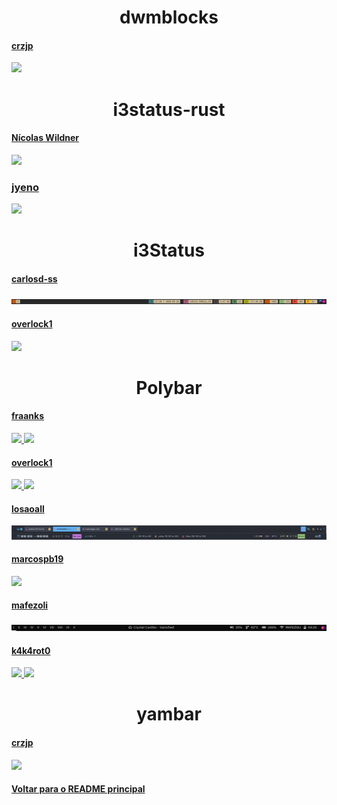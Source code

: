 <h1 align="center">dwmblocks</h1>

#### [crzjp](https://gitlab.com/crzjp)

<a href="https://gitlab.com/crzjp/my-dotfiles/-/blob/master/.config/dwmblocks">
    <img src="https://gitlab.com/crzjp/my-dotfiles/-/raw/master/.config/dwmblocks/dwmblocks.png">
</a>

<h1 align="center">i3status-rust</h1>

#### [Nícolas Wildner](https://gitlab.com/nwildner)

<a href="https://gitlab.com/nwildner/dotfiles/-/blob/master/home/nwildner/.config/i3/i3status.toml">
    <img src="https://gitlab.com/nwildner/dotfiles/-/raw/master/bar.png">
</a>

### [jyeno](https://github.com/jyeno)

<a href="https://github.com/jyeno/dotfiles/blob/master/config/sway/status.toml">
    <img src="https://raw.githubusercontent.com/jyeno/dotfiles/master/i3status-rs.png">
</a>

<h1 align="center">i3Status</h1>

#### [carlosd-ss](https://github.com/carlosd-ss)

<a href="https://github.com/carlosd-ss/dotfiles/blob/master/i3status/config">
    <img src="https://raw.githubusercontent.com/carlosd-ss/dotfiles/master/.github/bar.png">
</a>

#### [overlock1](https://github.com/overlock1)

<a href="https://github.com/overlock1/Dotfiles/blob/master/.config/i3status-colorido/i3status/config">
    <img src="https://raw.githubusercontent.com/overlock1/Dotfiles/master/.config/i3status-colorido/i3status.png">
</a>

<h1 align="center">Polybar</h1>

#### [fraanks](https://github.com/fraanks)

<a href="https://github.com/fffranks/dotfiles/tree/master/.config/polybar">
    <img src="https://github.com/fraanks/dotfiles/blob/master/polybar-cimaa.png">
    <img src="https://github.com/fraanks/dotfiles/blob/master/polybar-baixoo.png"> 
</a>

#### [overlock1](https://github.com/overlock1)

<a href="https://github.com/overlock1/Dotfiles/tree/master/.config/polybar">
    <img src="https://raw.githubusercontent.com/overlock1/Dotfiles/master/.config/polybar/dock.png">
</a>

<a href="https://github.com/overlock1/Dotfiles/tree/master/.config/polybar2/polybar">
    <img src="https://raw.githubusercontent.com/overlock1/Dotfiles/master/.config/polybar2/polybar.png">
</a>

#### [losaoall](https://github.com/odilonscoelho)

<a href="https://github.com/odilonscoelho/dots/tree/master/polybar">
    <img src="https://raw.githubusercontent.com/odilonscoelho/dots/master/bars.png">
</a>

#### [marcospb19](https://github.com/marcospb19)

<a href="https://github.com/marcospb19/dotfiles/tree/master/polybar/.config/polybar">
    <img src="https://camo.githubusercontent.com/34cd6d12af2a99290453aa04e8cba0ba503552a5/68747470733a2f2f692e696d6775722e636f6d2f696241314533652e706e67">
</a>

#### [mafezoli](https://github.com/mafezoli)

<a href="https://github.com/mafezoli/dotfiles/tree/main/polybar">
    <img src="https://raw.githubusercontent.com/mafezoli/dotfiles/main/previews/pimpbarpreview.png">
</a>

#### [k4k4rot0](https://github.com/k4k4rot0)

<a href="https://github.com/k4k4rot0/dotfiles/tree/main/.config/polybar">
    <img src="https://i.postimg.cc/xCHHRVQk/bartop.png">
    <img src="https://i.postimg.cc/6qpWQCM9/barbottom.png">
</a>

<h1 align="center">yambar</h1>

#### [crzjp](https://gitlab.com/crzjp)

<a href="https://gitlab.com/crzjp/my-dotfiles/-/blob/master/.config/yambar">
    <img src="https://gitlab.com/crzjp/my-dotfiles/-/raw/master/.config/yambar/yambar.png">
</a>

#### [Voltar para o README principal](https://github.com/unixwmbr/unixwmbr)
